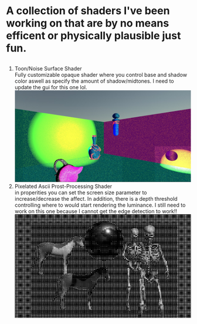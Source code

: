 
# A collection of shaders I've been working on that are by no means efficent or physically plausible just fun.
##
1) Toon/Noise Surface Shader <br>
  Fully customizable opaque shader where you control base and shadow color aswell as specify the amount of shadow/midtones. I need to update the gui for this one lol. 
  ![demo image of toon shader](textures/demoimages/demooo.jpg)
2) Pixelated Ascii Prost-Processing Shader <br>
   in properities you can set the screen size parameter to increase/decrease the affect. In addition, there is a depth threshold controlling where to would start rendering the luminance. I still need to work on this one because I cannot get the edge detection to work!!
   ![demo image of pixelated ascii shader](textures/demoimages/postprocessshader.jpg)
